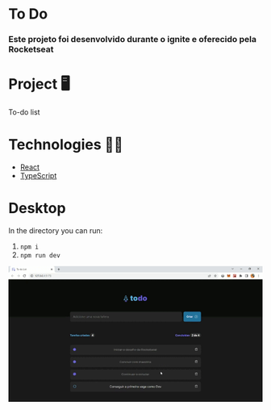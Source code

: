 # To Do 


### Este projeto foi desenvolvido durante o ignite e oferecido pela Rocketseat 


# Project 🖥️


To-do list

# Technologies 👩‍💻

- [React](https://pt-br.reactjs.org/)
- [TypeScript](https://www.typescriptlang.org/docs/)


# Desktop

In the directory you can run:

1. `npm i`
2. `npm run dev`


![](.//src/assets/apresentation/To-do.gif)